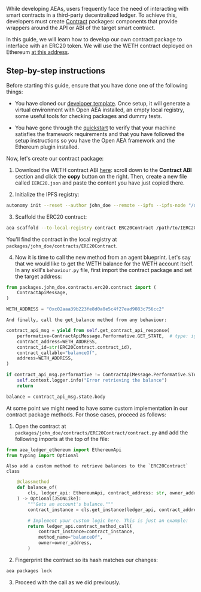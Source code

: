 While developing AEAs, users frequently face the need of interacting with smart contracts in a third-party decentralized ledger. To achieve this, developers must create <a href="../contract">Contract</a> packages: components that provide wrappers around the API or ABI of the target smart contract.

In this guide, we will learn how to develop our own contract package to interface with an ERC20 token. We will use the WETH contract deployed on Ethereum <a href="https://etherscan.io/token/0xc02aaa39b223fe8d0a0e5c4f27ead9083c756cc2#readContract" target="_blank">at this address</a>.

## Step-by-step instructions

Before starting this guide, ensure that you have done one of the following things:

- You have cloned our <a href="https://github.com/valory-xyz/dev-template" target="_blank">developer template</a>. Once setup, it will generate a virtual environment with Open AEA installed, an empty local registry, some useful tools for checking packages and dummy tests.

- You have gone through the <a href="https://stack.olas.network/open-aea/quickstart/" target="_blank">quickstart</a> to verify that your machine satisfies the framework requirements and that you have followed the setup instructions so you have the Open AEA framework and the Ethereum plugin installed.

Now, let's create our contract package:

1. Download the WETH contract ABI <a href="https://etherscan.io/token/0xc02aaa39b223fe8d0a0e5c4f27ead9083c756cc2#code" target="_blank">here</a>: scroll down to the **Contract ABI** section and click the **copy** button on the right. Then, create a new file called `IERC20.json` and paste the content you have just copied there.

2. Initialize the IPFS registry:
```bash
autonomy init --reset --author john_doe --remote --ipfs --ipfs-node "/dns/registry.autonolas.tech/tcp/443/https"
```

3. Scaffold the ERC20 contract:
```bash
aea scaffold --to-local-registry contract ERC20Contract /path/to/IERC20.json
```
You'll find the contract in the local registry at `packages/john_doe/contracts/ERC20Contract`.


4. Now it is time to call the new method from an agent blueprint. Let's say that we would like to get the WETH balance for the WETH account itself. In any skill's `behaviour.py` file, first import the contract package and set the target address:
```python
from packages.john_doe.contracts.erc20.contract import (
    ContractApiMessage,
)

WETH_ADDRESS = "0xc02aaa39b223fe8d0a0e5c4f27ead9083c756cc2"
```

    And finally, call the get_balance method from any behaviour:
```python
contract_api_msg = yield from self.get_contract_api_response(
    performative=ContractApiMessage.Performative.GET_STATE,  # type: ignore
    contract_address=WETH_ADDRESS,
    contract_id=str(ERC20Contract.contract_id),
    contract_callable="balanceOf",
    address=WETH_ADDRESS,
)

if contract_api_msg.performative != ContractApiMessage.Performative.STATE:
    self.context.logger.info("Error retrieving the balance")
    return

balance = contract_api_msg.state.body
```

At some point we might need to have some custom implementation in our contract package methods. For those cases, proceed as follows:

1. Open the contract at `packages/john_doe/contracts/ERC20Contract/contract.py` and add the following imports at the top of the file:
```python
from aea_ledger_ethereum import EthereumApi
from typing import Optional
```

    Also add a custom method to retrieve balances to the `ERC20Contract` class
```python
    @classmethod
    def balance_of(
        cls, ledger_api: EthereumApi, contract_address: str, owner_address: str
    ) -> Optional[JSONLike]:
        """Gets an account's balance."""
        contract_instance = cls.get_instance(ledger_api, contract_address)

        # Implement your custom logic here. This is just an example:
        return ledger_api.contract_method_call(
            contract_instance=contract_instance,
            method_name="balanceOf",
            owner=owner_address,
        )
```

2. Fingerprint the contract so its hash matches our changes:
```bash
aea packages lock
```

3. Proceed with the call as we did previously.